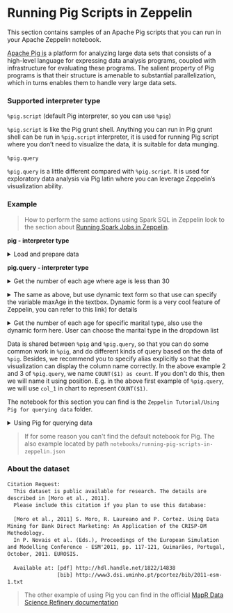 # Running Pig Scripts in Zeppelin

This section contains samples of an Apache Pig scripts that you can run in your Apache Zeppelin notebook.

[Apache Pig is](https://pig.apache.org/) a platform for analyzing large data sets that consists of a high-level language for expressing data analysis programs, coupled with infrastructure for evaluating these programs. The salient property of Pig programs is that their structure is amenable to substantial parallelization, which in turns enables them to handle very large data sets.

### Supported interpreter type

`%pig.script` (default Pig interpreter, so you can use `%pig`)

`%pig.script` is like the Pig grunt shell. Anything you can run in Pig grunt shell can be run in `%pig.script` interpreter, it is used for running Pig script where you don’t need to visualize the data, it is suitable for data munging.

`%pig.query`

`%pig.query` is a little different compared with `%pig.script`. It is used for exploratory data analysis via Pig latin where you can leverage Zeppelin’s visualization ability.

### Example

>How to perform the same actions using Spark SQL in Zeppelin look to the section about [Running Spark Jobs in Zeppelin](running-spark-jobs.md).


**pig - interpreter type**

<details> 
  <summary>Load and prepare data</summary>

```
%pig

bankText = load 'bank.csv' using PigStorage(';');
bank = foreach bankText generate $0 as age, $1 as job, $2 as marital, $3 as education, $5 as balance; 
bank = filter bank by age != '"age"';
bank = foreach bank generate (int)age, REPLACE(job,'"','') as job, REPLACE(marital, '"', '') as marital, (int)(REPLACE(balance, '"', '')) as balance;
store bank into 'clean_bank.csv' using PigStorage(';'); -- this statement is optional, it just show you that most of time %pig.script is used for data munging before querying the data. 
```

</details>

[]()


**pig.query - interpreter type**

<details> 
  <summary>Get the number of each age where age is less than 30</summary>

```
%pig.query

bank_data = filter bank by age < 30;
b = group bank_data by age;
foreach b generate group, COUNT($1);
```

</details>

[]()


<details> 
  <summary>The same as above, but use dynamic text form so that use can specify the variable maxAge in the textbox. Dynamic form is a very cool feature of Zeppelin, you can refer to this link) for details</summary>

```
%pig.query

bank_data = filter bank by age < ${maxAge=40};
b = group bank_data by age;
foreach b generate group, COUNT($1) as count;
```

</details>

[]()


<details> 
  <summary>Get the number of each age for specific marital type, also use the dynamic form here. User can choose the marital type in the dropdown list</summary>

```
%pig.query

bank_data = filter bank by marital=='${marital=single,single|divorced|married}';
b = group bank_data by age;
foreach b generate group, COUNT($1) as count;
```
</details>

[]()


Data is shared between `%pig` and `%pig.query`, so that you can do some common work in `%pig`, and do different kinds of query based on the data of `%pig`. Besides, we recommend you to specify alias explicitly so that the visualization can display the column name correctly. In the above example 2 and 3 of `%pig.query`, we name `COUNT($1) as count`. If you don't do this, then we will name it using position. E.g. in the above first example of `%pig.query`, we will use `col_1` in chart to represent `COUNT($1)`.


The notebook for this section you can find is the `Zeppelin Tutorial/Using Pig for querying data` folder. 

<details> 
  <summary>Using Pig for querying data</summary>

![MapR Data Science Refinery](images/welcome_zeppelin.png)

</details>

> If for some reason you can't find the default notebook for Pig. The also example located by path `notebooks/running-pig-scripts-in-zeppelin.json`


### About the dataset

```
Citation Request:
  This dataset is public available for research. The details are described in [Moro et al., 2011]. 
  Please include this citation if you plan to use this database:

  [Moro et al., 2011] S. Moro, R. Laureano and P. Cortez. Using Data Mining for Bank Direct Marketing: An Application of the CRISP-DM Methodology. 
  In P. Novais et al. (Eds.), Proceedings of the European Simulation and Modelling Conference - ESM'2011, pp. 117-121, Guimarães, Portugal, October, 2011. EUROSIS.

  Available at: [pdf] http://hdl.handle.net/1822/14838
                [bib] http://www3.dsi.uminho.pt/pcortez/bib/2011-esm-1.txt
```

> The other example of using Pig you can find in the official [MapR Data Science Refinery documentation](https://mapr.com/docs/61/Zeppelin/ZeppelinPig.html)